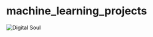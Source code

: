 # machine_learning_projects

![Digital Soul](https://raw.githubusercontent.com/se-taylor/machine_learning_projects/refs/heads/main/img/souless.webp "Digital Soul")